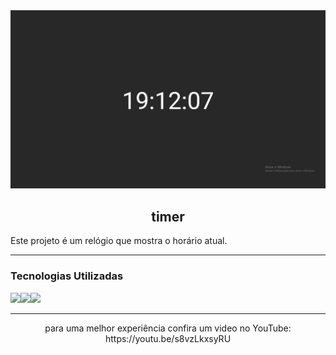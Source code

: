 <img alt="dtmoneyBanner" src="https://github.com/endersonrufino/timer/blob/main/public/assets/background-image.png" />

<h2 align="center">
  timer
</h2>

Este projeto é um relógio que mostra o horário atual.

---

### Tecnologias Utilizadas

<img src="https://img.shields.io/badge/HTML5-E34F26?style=for-the-badge&logo=html5&logoColor=white"><img src="https://img.shields.io/badge/CSS3-1572B6?style=for-the-badge&logo=css3&logoColor=white"><img src="https://img.shields.io/badge/JavaScript-F7DF1E?style=for-the-badge&logo=javascript&logoColor=black">

---


<p align="center">
  para uma melhor experiência confira um video no YouTube: https://youtu.be/s8vzLkxsyRU
</p>
